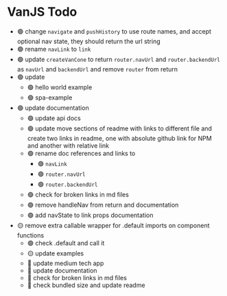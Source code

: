 # VanJS Todo

* 🟢 change `navigate` and `pushHistory` to use route names, and accept optional nav state, they should return the url string
* 🟢 rename `navLink` to `link`
* 🟢 update `createVanCone` to return `router.navUrl` and `router.backendUrl` as `navUrl` and `backendUrl` and remove `router` from return
* 🟢 update
    * 🟢 hello world example
    * 🟢 spa-example
* 🟢 update documentation
    * 🟢 update api docs
    * 🟢 update move sections of readme with links to different file and create two links in readme, one with absolute github link for NPM and another with relative link
    * 🟢 rename doc references and links to 
        * 🟢 `navLink`
        * 🟢 `router.navUrl`
        * 🟢 `router.backendUrl`
    * 🟢 check for broken links in md files
    * 🟢 remove handleNav from return and documentation
    * 🟢 add navState to link props documentation
* 🟡 remove extra callable wrapper for .default imports on component functions
    * 🟢 check .default and call it
    * 🟡 update examples
    * 🔴 update medium tech app
    * 🔴 update documentation
    * 🔴 check for broken links in md files
    * 🔴 check bundled size and update readme
